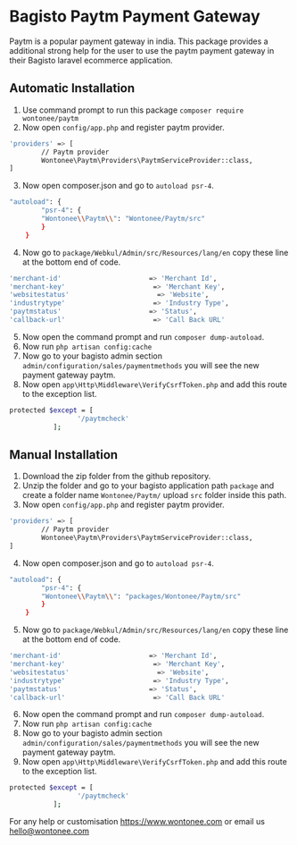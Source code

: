# Bagisto Paytm Payment Gateway
Paytm is a popular payment gateway in india. This package provides a additional strong help for the user to use the paytm payment gateway in their Bagisto laravel ecommerce application.

## Automatic Installation
1. Use command prompt to run this package `composer require wontonee/paytm`
2. Now open `config/app.php` and register paytm provider.
```sh
'providers' => [
        // Paytm provider
        Wontonee\Paytm\Providers\PaytmServiceProvider::class,
]
```
3. Now open composer.json and go to `autoload psr-4`.
```sh
"autoload": {
        "psr-4": {
        "Wontonee\\Paytm\\": "Wontonee/Paytm/src"
        }
    }
```
4. Now go to `package/Webkul/Admin/src/Resources/lang/en` copy these line at the bottom end of code.
```sh
'merchant-id'                      => 'Merchant Id',
'merchant-key'                      => 'Merchant Key',
'websitestatus'                      => 'Website',
'industrytype'                      => 'Industry Type',
'paytmstatus'                      => 'Status',
'callback-url'                      => 'Call Back URL'
```
5. Now open the command prompt and run `composer dump-autoload`.
6. Now run `php artisan config:cache`
7. Now go to your bagisto admin section `admin/configuration/sales/paymentmethods` you will see the new payment gateway paytm. 
8. Now open `app\Http\Middleware\VerifyCsrfToken.php` and add this route to the exception list.
```sh
protected $except = [
                 '/paytmcheck'
           ];

```

## Manual Installation
1. Download the zip folder from the github repository.
2. Unzip the folder and go to your bagisto application path `package` and create a folder name `Wontonee/Paytm/` upload `src` folder inside this path.
3. Now open `config/app.php` and register paytm provider.
```sh
'providers' => [
        // Paytm provider
        Wontonee\Paytm\Providers\PaytmServiceProvider::class,
]
```
4. Now open composer.json and go to `autoload psr-4`.
```sh
"autoload": {
        "psr-4": {
        "Wontonee\\Paytm\\": "packages/Wontonee/Paytm/src"
        }
    }
```
5. Now go to `package/Webkul/Admin/src/Resources/lang/en` copy these line at the bottom end of code.
```sh
'merchant-id'                      => 'Merchant Id',
'merchant-key'                      => 'Merchant Key',
'websitestatus'                      => 'Website',
'industrytype'                      => 'Industry Type',
'paytmstatus'                      => 'Status',
'callback-url'                      => 'Call Back URL'
```
6. Now open the command prompt and run `composer dump-autoload`.
7. Now run `php artisan config:cache`
8. Now go to your bagisto admin section `admin/configuration/sales/paymentmethods` you will see the new payment gateway paytm. 
9. Now open `app\Http\Middleware\VerifyCsrfToken.php` and add this route to the exception list.
```sh
protected $except = [
                 '/paytmcheck'
           ];

```

For any help or customisation  <https://www.wontonee.com> or email us <hello@wontonee.com>
